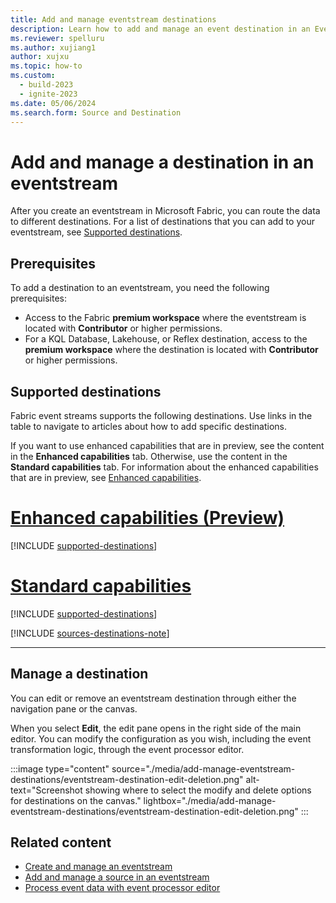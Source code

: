 ```yaml
---
title: Add and manage eventstream destinations
description: Learn how to add and manage an event destination in an Eventstream item with the Microsoft Fabric event streams feature.
ms.reviewer: spelluru
ms.author: xujiang1
author: xujxu
ms.topic: how-to
ms.custom:
  - build-2023
  - ignite-2023
ms.date: 05/06/2024
ms.search.form: Source and Destination
---
```


# Add and manage a destination in an eventstream

After you create an eventstream in Microsoft Fabric, you can route the data to different destinations. For a list of destinations that you can add to your eventstream, see [Supported destinations](#supported-destinations).

## Prerequisites

To add a destination to an eventstream, you need the following prerequisites:

- Access to the Fabric **premium workspace** where the eventstream is located with **Contributor** or higher permissions.
- For a KQL Database, Lakehouse, or Reflex destination, access to the **premium workspace** where the destination is located with **Contributor** or higher permissions.

## Supported destinations

Fabric event streams supports the following destinations. Use links in the table to navigate to articles about how to add specific destinations.

If you want to use enhanced capabilities that are in preview, see the content in the **Enhanced capabilities** tab. Otherwise, use the content in the **Standard capabilities** tab. For information about the enhanced capabilities that are in preview, see [Enhanced capabilities](new-capabilities.md).

# [Enhanced capabilities (Preview)](#tab/enhancedcapabilities)

[!INCLUDE [supported-destinations](./includes/supported-destinations-enhanced.md)]

# [Standard capabilities](#tab/standardcapabilities)

[!INCLUDE [supported-destinations](./includes/supported-destinations-standard.md)]


[!INCLUDE [sources-destinations-note](./includes/sources-destinations-note.md)]

---

## Manage a destination

You can edit or remove an eventstream destination through either the navigation pane or the canvas.

When you select **Edit**, the edit pane opens in the right side of the main editor. You can modify the configuration as you wish, including the event transformation logic, through the event processor editor.

:::image type="content" source="./media/add-manage-eventstream-destinations/eventstream-destination-edit-deletion.png" alt-text="Screenshot showing where to select the modify and delete options for destinations on the canvas." lightbox="./media/add-manage-eventstream-destinations/eventstream-destination-edit-deletion.png" :::

## Related content

- [Create and manage an eventstream](./create-manage-an-eventstream.md)
- [Add and manage a source in an eventstream](./add-manage-eventstream-sources.md)
- [Process event data with event processor editor](./process-events-using-event-processor-editor.md)
